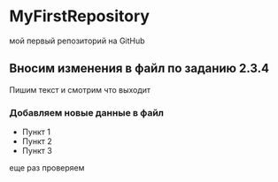 # MyFirstRepository
мой первый репозиторий на GitHub
## Вносим изменения в файл по заданию 2.3.4
Пишим текст и смотрим что выходит

### Добавляем новые данные в файл
* Пункт 1
* Пункт 2
* Пункт 3

еще раз проверяем 